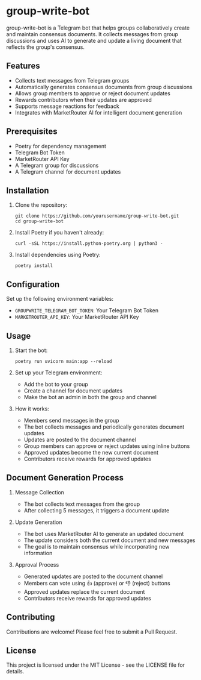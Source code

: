 # group-write-bot

group-write-bot is a Telegram bot that helps groups collaboratively create and maintain consensus documents. It collects messages from group discussions and uses AI to generate and update a living document that reflects the group's consensus.

## Features

- Collects text messages from Telegram groups
- Automatically generates consensus documents from group discussions
- Allows group members to approve or reject document updates
- Rewards contributors when their updates are approved
- Supports message reactions for feedback
- Integrates with MarketRouter AI for intelligent document generation

## Prerequisites

- Poetry for dependency management
- Telegram Bot Token
- MarketRouter API Key
- A Telegram group for discussions
- A Telegram channel for document updates

## Installation

1. Clone the repository:
   ```
   git clone https://github.com/yourusername/group-write-bot.git
   cd group-write-bot
   ```

2. Install Poetry if you haven't already:
   ```
   curl -sSL https://install.python-poetry.org | python3 -
   ```

3. Install dependencies using Poetry:
   ```
   poetry install
   ```

## Configuration

Set up the following environment variables:

- `GROUPWRITE_TELEGRAM_BOT_TOKEN`: Your Telegram Bot Token
- `MARKETROUTER_API_KEY`: Your MarketRouter API Key

## Usage

1. Start the bot:
   ```
   poetry run uvicorn main:app --reload
   ```

2. Set up your Telegram environment:
   - Add the bot to your group
   - Create a channel for document updates
   - Make the bot an admin in both the group and channel

3. How it works:
   - Members send messages in the group
   - The bot collects messages and periodically generates document updates
   - Updates are posted to the document channel
   - Group members can approve or reject updates using inline buttons
   - Approved updates become the new current document
   - Contributors receive rewards for approved updates

## Document Generation Process

1. Message Collection
   - The bot collects text messages from the group
   - After collecting 5 messages, it triggers a document update

2. Update Generation
   - The bot uses MarketRouter AI to generate an updated document
   - The update considers both the current document and new messages
   - The goal is to maintain consensus while incorporating new information

3. Approval Process
   - Generated updates are posted to the document channel
   - Members can vote using 👍 (approve) or 👎 (reject) buttons
   - Approved updates replace the current document
   - Contributors receive rewards for approved updates

## Contributing

Contributions are welcome! Please feel free to submit a Pull Request.

## License

This project is licensed under the MIT License - see the LICENSE file for details.